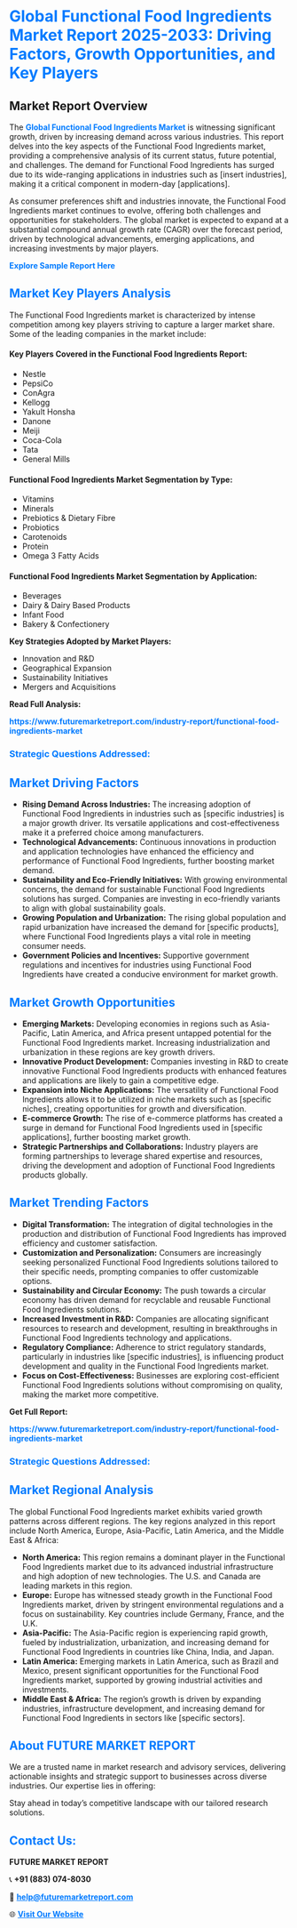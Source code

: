 <h1 style="color: #007BFF;">Global Functional Food Ingredients Market Report 2025-2033: Driving Factors, Growth Opportunities, and Key Players</h1>

<section id="overview">
<h2>Market Report Overview</h2>
<p>The <a href="https://www.futuremarketreport.com/industry-report/functional-food-ingredients-market" style="color: #007BFF; text-decoration: none;"><strong>Global Functional Food Ingredients Market</strong></a> is witnessing significant growth, driven by increasing demand across various industries. This report delves into the key aspects of the Functional Food Ingredients market, providing a comprehensive analysis of its current status, future potential, and challenges. The demand for Functional Food Ingredients has surged due to its wide-ranging applications in industries such as [insert industries], making it a critical component in modern-day [applications].</p>
<p>As consumer preferences shift and industries innovate, the Functional Food Ingredients market continues to evolve, offering both challenges and opportunities for stakeholders. The global market is expected to expand at a substantial compound annual growth rate (CAGR) over the forecast period, driven by technological advancements, emerging applications, and increasing investments by major players.</p>
</section>

<section id="overview">
<p><a href="https://www.futuremarketreport.com/request-sample/reportId=54339" style="color: #007BFF; text-decoration: none;"><strong>Explore Sample Report Here</strong></a></p>
</section>

<section id="key-players">
<h2 style="color: #007BFF;">Market Key Players Analysis</h2>
<p>The Functional Food Ingredients market is characterized by intense competition among key players striving to capture a larger market share. Some of the leading companies in the market include:</p>
<h4>Key Players Covered in the Functional Food Ingredients Report:</h4>
<ul><li>Nestle</li><li>PepsiCo</li><li>ConAgra</li><li>Kellogg</li><li>Yakult Honsha</li><li>Danone</li><li>Meiji</li><li>Coca-Cola</li><li>Tata</li><li>General Mills</li></ul>
<h4>Functional Food Ingredients Market Segmentation by Type:</h4>
<ul><li>Vitamins</li><li>Minerals</li><li>Prebiotics &amp; Dietary Fibre</li><li>Probiotics</li><li>Carotenoids</li><li>Protein</li><li>Omega 3 Fatty Acids</li></ul>

<h4>Functional Food Ingredients Market Segmentation by Application:</h4>
<ul><li>Beverages</li><li>Dairy &amp; Dairy Based Products</li><li>Infant Food</li><li>Bakery &amp; Confectionery</li></ul>
<p><strong>Key Strategies Adopted by Market Players:</strong></p>
<ul>
<li>Innovation and R&D</li>
<li>Geographical Expansion</li>
<li>Sustainability Initiatives</li>
<li>Mergers and Acquisitions</li>
</ul>
</section>

<section>
<p><strong>Read Full Analysis: </strong></p><a href="https://www.futuremarketreport.com/industry-report/functional-food-ingredients-market" style="color: #007BFF; text-decoration: none;"><strong>https://www.futuremarketreport.com/industry-report/functional-food-ingredients-market</strong></a>
<h3 style="color: #007BFF;">Strategic Questions Addressed:</h3>
</section>

<section id="driving-factors">
<h2 style="color: #007BFF;">Market Driving Factors</h2>
<ul>
<li><strong>Rising Demand Across Industries:</strong> The increasing adoption of Functional Food Ingredients in industries such as [specific industries] is a major growth driver. Its versatile applications and cost-effectiveness make it a preferred choice among manufacturers.</li>
<li><strong>Technological Advancements:</strong> Continuous innovations in production and application technologies have enhanced the efficiency and performance of Functional Food Ingredients, further boosting market demand.</li>
<li><strong>Sustainability and Eco-Friendly Initiatives:</strong> With growing environmental concerns, the demand for sustainable Functional Food Ingredients solutions has surged. Companies are investing in eco-friendly variants to align with global sustainability goals.</li>
<li><strong>Growing Population and Urbanization:</strong> The rising global population and rapid urbanization have increased the demand for [specific products], where Functional Food Ingredients plays a vital role in meeting consumer needs.</li>
<li><strong>Government Policies and Incentives:</strong> Supportive government regulations and incentives for industries using Functional Food Ingredients have created a conducive environment for market growth.</li>
</ul>
</section>

<section id="growth-opportunities">
<h2 style="color: #007BFF;">Market Growth Opportunities</h2>
<ul>
<li><strong>Emerging Markets:</strong> Developing economies in regions such as Asia-Pacific, Latin America, and Africa present untapped potential for the Functional Food Ingredients market. Increasing industrialization and urbanization in these regions are key growth drivers.</li>
<li><strong>Innovative Product Development:</strong> Companies investing in R&D to create innovative Functional Food Ingredients products with enhanced features and applications are likely to gain a competitive edge.</li>
<li><strong>Expansion into Niche Applications:</strong> The versatility of Functional Food Ingredients allows it to be utilized in niche markets such as [specific niches], creating opportunities for growth and diversification.</li>
<li><strong>E-commerce Growth:</strong> The rise of e-commerce platforms has created a surge in demand for Functional Food Ingredients used in [specific applications], further boosting market growth.</li>
<li><strong>Strategic Partnerships and Collaborations:</strong> Industry players are forming partnerships to leverage shared expertise and resources, driving the development and adoption of Functional Food Ingredients products globally.</li>
</ul>
</section>

<section id="trending-factors">
<h2 style="color: #007BFF;">Market Trending Factors</h2>
<ul>
<li><strong>Digital Transformation:</strong> The integration of digital technologies in the production and distribution of Functional Food Ingredients has improved efficiency and customer satisfaction.</li>
<li><strong>Customization and Personalization:</strong> Consumers are increasingly seeking personalized Functional Food Ingredients solutions tailored to their specific needs, prompting companies to offer customizable options.</li>
<li><strong>Sustainability and Circular Economy:</strong> The push towards a circular economy has driven demand for recyclable and reusable Functional Food Ingredients solutions.</li>
<li><strong>Increased Investment in R&D:</strong> Companies are allocating significant resources to research and development, resulting in breakthroughs in Functional Food Ingredients technology and applications.</li>
<li><strong>Regulatory Compliance:</strong> Adherence to strict regulatory standards, particularly in industries like [specific industries], is influencing product development and quality in the Functional Food Ingredients market.</li>
<li><strong>Focus on Cost-Effectiveness:</strong> Businesses are exploring cost-efficient Functional Food Ingredients solutions without compromising on quality, making the market more competitive.</li>
</ul>
</section>

<section>
<p><strong>Get Full Report: </strong></p><a href="https://www.futuremarketreport.com/industry-report/functional-food-ingredients-market" style="color: #007BFF; text-decoration: none;"><strong>https://www.futuremarketreport.com/industry-report/functional-food-ingredients-market</strong></a>
<h3 style="color: #007BFF;">Strategic Questions Addressed:</h3>
</section>


<section id="regional-analysis">
<h2 style="color: #007BFF;">Market Regional Analysis</h2>
<p>The global Functional Food Ingredients market exhibits varied growth patterns across different regions. The key regions analyzed in this report include North America, Europe, Asia-Pacific, Latin America, and the Middle East & Africa:</p>
<ul>
<li><strong>North America:</strong> This region remains a dominant player in the Functional Food Ingredients market due to its advanced industrial infrastructure and high adoption of new technologies. The U.S. and Canada are leading markets in this region.</li>
<li><strong>Europe:</strong> Europe has witnessed steady growth in the Functional Food Ingredients market, driven by stringent environmental regulations and a focus on sustainability. Key countries include Germany, France, and the U.K.</li>
<li><strong>Asia-Pacific:</strong> The Asia-Pacific region is experiencing rapid growth, fueled by industrialization, urbanization, and increasing demand for Functional Food Ingredients in countries like China, India, and Japan.</li>
<li><strong>Latin America:</strong> Emerging markets in Latin America, such as Brazil and Mexico, present significant opportunities for the Functional Food Ingredients market, supported by growing industrial activities and investments.</li>
<li><strong>Middle East & Africa:</strong> The region’s growth is driven by expanding industries, infrastructure development, and increasing demand for Functional Food Ingredients in sectors like [specific sectors].</li>
</ul>
</section>

<footer>
<h2 style="color: #007BFF;">About FUTURE MARKET REPORT</h2>
<p>We are a trusted name in market research and advisory services, delivering actionable insights and strategic support to businesses across diverse industries. Our expertise lies in offering:</p>

<p>Stay ahead in today’s competitive landscape with our tailored research solutions.</p>

<h2 style="color: #007BFF;">Contact Us:</h2>
<p><strong>FUTURE MARKET REPORT</strong></p>
<p>📞 <strong>+91 (883) 074-8030</strong></p>
<p>📧 <strong><a href="mailto:help@futuremarketreport.com" style="color: #007BFF;">help@futuremarketreport.com</a></strong></p>
<p>🌐 <strong><a href="https://www.futuremarketreport.com/" style="color: #007BFF;">Visit Our Website</a></strong></p>
</footer>